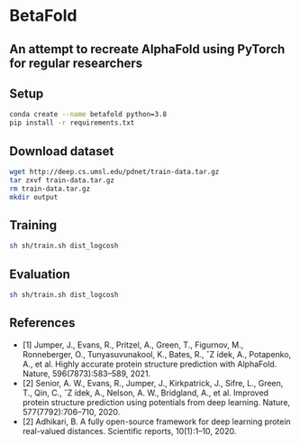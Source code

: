 # BetaFold

## An attempt to recreate AlphaFold using PyTorch for regular researchers

## Setup

```bash
conda create --name betafold python=3.8
pip install -r requirements.txt
```

## Download dataset

```bash
wget http://deep.cs.umsl.edu/pdnet/train-data.tar.gz
tar zxvf train-data.tar.gz
rm train-data.tar.gz
mkdir output
```

## Training

```bash
sh sh/train.sh dist_logcosh
```

## Evaluation

```bash
sh sh/train.sh dist_logcosh
```

## References

- [1] Jumper, J., Evans, R., Pritzel, A., Green, T., Figurnov, M., Ronneberger, O., Tunyasuvunakool, K., Bates, R., ˇZ ́ıdek, A., Potapenko, A., et al. Highly accurate protein structure prediction with AlphaFold. Nature, 596(7873):583–589, 2021.
- [2] Senior, A. W., Evans, R., Jumper, J., Kirkpatrick, J., Sifre, L., Green, T., Qin, C., ˇZ ́ıdek, A., Nelson, A. W., Bridgland, A., et al. Improved protein structure prediction using potentials from deep learning. Nature, 577(7792):706–710, 2020.
- [2] Adhikari, B. A fully open-source framework for deep learning protein real-valued distances. Scientific reports, 10(1):1–10, 2020.

